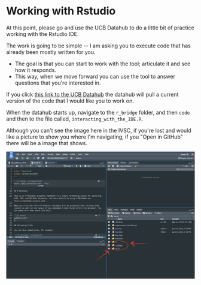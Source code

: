 # Working with Rstudio 

At this point, please go and use the UCB Datahub to do a little bit of practice working with the Rstudio IDE. 

The work is going to be simple -- I am asking you to execute code that has already been mostly written for you. 

- The goal is that you can start to work with the tool; articulate it and see how it responds. 
- This way, when we move forward you can use the tool to answer questions that you're interested in. 

If you click [this link to the UCB Datahub](https://r.datahub.berkeley.edu/hub/user-redirect/git-pull?repo=https%3A%2F%2Fgithub.com%2FUCB-MIDS%2Fr_bridge&urlpath=rstudio%2F&branch=master) the datahub will pull a current version of the code that I would like you to work on. 

When the datahub starts up, navigate to the `r_bridge` folder, and then `code` and then to the file called, `interacting_with_the_IDE.R`. 

Although you can't see the image here in the IVSC, if you're lost and would like a picture to show you where I'm navigating, if you "Open in GitHub" there will be a image that shows. 

![](./images/r_bridge_datahub.png)
 
